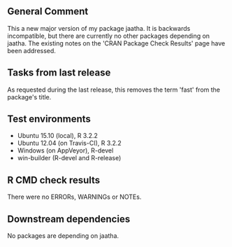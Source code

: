 ## General Comment
This a new major version of my package jaatha. It is backwards incompatible,
but there are currently no other packages depending on jaatha. The existing 
notes on the 'CRAN Package Check Results' page have been addressed.  

## Tasks from last release
As requested during the last release, this removes the term 'fast' from the 
package's title. 

## Test environments
* Ubuntu 15.10 (local), R 3.2.2
* Ubuntu 12.04 (on Travis-CI), R 3.2.2
* Windows (on AppVeyor), R-devel
* win-builder (R-devel and R-release)

## R CMD check results
There were no ERRORs, WARNINGs or NOTEs.

## Downstream dependencies
No packages are depending on jaatha.